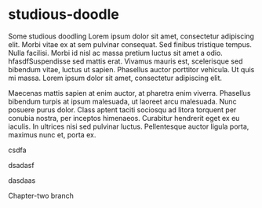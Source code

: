 # studious-doodle
Some studious doodling
 Lorem ipsum dolor sit amet, consectetur adipiscing elit. Morbi vitae ex at sem pulvinar consequat. Sed finibus tristique tempus. Nulla facilisi. Morbi id nisl ac massa pretium luctus sit amet a odio. hfasdfSuspendisse sed mattis erat. Vivamus mauris est, scelerisque sed bibendum vitae, luctus ut sapien. Phasellus auctor porttitor vehicula. Ut quis mi massa. Lorem ipsum dolor sit amet, consectetur adipiscing elit.

Maecenas mattis sapien at enim auctor, at pharetra enim viverra. Phasellus bibendum turpis at ipsum malesuada, ut laoreet arcu malesuada. Nunc posuere purus dolor. Class aptent taciti sociosqu ad litora torquent per conubia nostra, per inceptos himenaeos. Curabitur hendrerit eget ex eu iaculis. In ultrices nisi sed pulvinar luctus. Pellentesque auctor ligula porta, maximus nunc et, porta ex. 

csdfa

dsadasf 


dasdaas

Chapter-two branch
